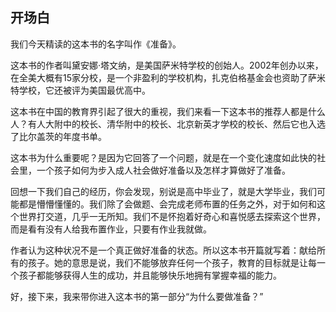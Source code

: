 ## 开场白

我们今天精读的这本书的名字叫作《准备》。

这本书的作者叫黛安娜·塔文纳，是美国萨米特学校的创始人。2002年创办以来，在全美大概有15家分校，是一个非盈利的学校机构，扎克伯格基金会也资助了萨米特学校，它还被评为美国最优高中。

这本书在中国的教育界引起了很大的重视，我们来看一下这本书的推荐人都是什么人？有人大附中的校长、清华附中的校长、北京新英才学校的校长、然后它也入选了比尔盖茨的年度书单。

这本书为什么重要呢？是因为它回答了一个问题，就是在一个变化速度如此快的社会里，一个孩子如何为步入成人社会做好准备以及怎样才算做好了准备。

回想一下我们自己的经历，你会发现，别说是高中毕业了，就是大学毕业，我们可能都是懵懵懂懂的。我们除了会做题、会完成老师布置的任务之外，对于如何和这个世界打交道，几乎一无所知。我们不是怀抱着好奇心和喜悦感去探索这个世界，而是看有没有人给我布置作业，只要有作业我就做。

作者认为这种状况不是一个真正做好准备的状态。所以这本书开篇就写着：献给所有的孩子。她的意思是说，我们不能够放弃任何一个孩子，教育的目标就是让每一个孩子都能够获得人生的成功，并且能够快乐地拥有掌握幸福的能力。

好，接下来，我来带你进入这本书的第一部分“为什么要做准备？”
